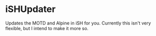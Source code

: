 # iSHUpdater
Updates the MOTD and Alpine in iSH for you. Currently this isn't very flexible, but I intend to make it more so.
